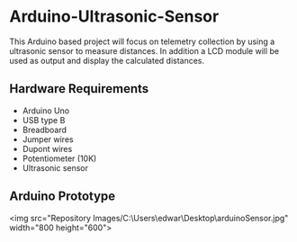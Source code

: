 # Arduino-Ultrasonic-Sensor

This Arduino based project will focus on telemetry collection by using a ultrasonic sensor to measure distances.
In addition a LCD module will  be used as output and display the calculated distances.

## Hardware Requirements

- Arduino Uno
- USB type B
- Breadboard
- Jumper wires
- Dupont wires
- Potentiometer (10K)
- Ultrasonic sensor

## Arduino Prototype

<img src="Repository Images/C:\Users\edwar\Desktop\arduinoSensor.jpg" width="800 height="600">                     


